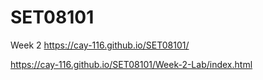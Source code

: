 # SET08101

Week 2
 https://cay-116.github.io/SET08101/

  https://cay-116.github.io/SET08101/Week-2-Lab/index.html
